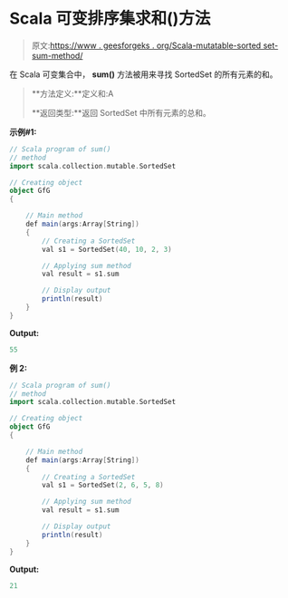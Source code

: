 # Scala 可变排序集求和()方法

> 原文:[https://www . geesforgeks . org/Scala-mutatable-sorted set-sum-method/](https://www.geeksforgeeks.org/scala-mutable-sortedset-sum-method/)

在 Scala 可变集合中， **sum()** 方法被用来寻找 SortedSet 的所有元素的和。

> **方法定义:**定义和:A
> 
> **返回类型:**返回 SortedSet 中所有元素的总和。

**示例#1:**

```scala
// Scala program of sum() 
// method 
import scala.collection.mutable.SortedSet  

// Creating object 
object GfG 
{ 

    // Main method 
    def main(args:Array[String]) 
    { 
        // Creating a SortedSet 
        val s1 = SortedSet(40, 10, 2, 3) 

        // Applying sum method 
        val result = s1.sum

        // Display output
        println(result)
    } 
} 
```

**Output:**

```scala
55

```

**例 2:**

```scala
// Scala program of sum() 
// method 
import scala.collection.mutable.SortedSet  

// Creating object 
object GfG 
{ 

    // Main method 
    def main(args:Array[String]) 
    { 
        // Creating a SortedSet 
        val s1 = SortedSet(2, 6, 5, 8) 

        // Applying sum method 
        val result = s1.sum

        // Display output
        println(result)
    } 
} 
```

**Output:**

```scala
21

```